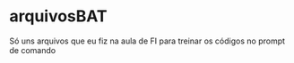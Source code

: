 # arquivosBAT
Só uns arquivos que eu fiz na aula de FI para treinar os códigos no prompt de comando
